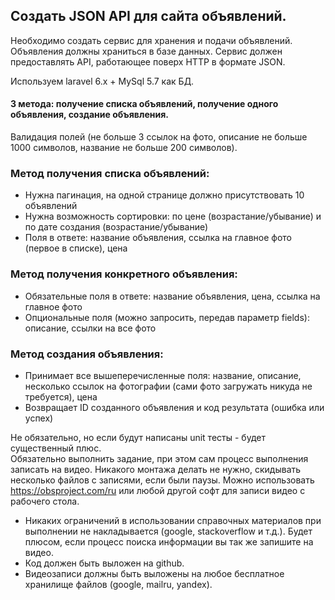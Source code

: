## Создать JSON API для сайта объявлений.

Необходимо создать сервис для хранения и подачи объявлений. Объявления должны храниться в базе данных. Сервис должен предоставлять API, работающее поверх HTTP в формате JSON.  

Используем laravel 6.x + MySql 5.7 как БД.  
#### 3 метода: получение списка объявлений, получение одного объявления, создание объявления.  
Валидация полей (не больше 3 ссылок на фото, описание не больше 1000 символов, название не больше 200 символов).  
### Метод получения списка объявлений:  
* Нужна пагинация, на одной странице должно присутствовать 10 объявлений
* Нужна возможность сортировки: по цене (возрастание/убывание) и по дате создания (возрастание/убывание)
* Поля в ответе: название объявления, ссылка на главное фото (первое в списке), цена  
### Метод получения конкретного объявления:  
* Обязательные поля в ответе: название объявления, цена, ссылка на главное фото
* Опциональные поля (можно запросить, передав параметр fields): описание, ссылки на все фото  
### Метод создания объявления:  
* Принимает все вышеперечисленные поля: название, описание, несколько ссылок на фотографии (сами фото загружать никуда не требуется), цена
* Возвращает ID созданного объявления и код результата (ошибка или успех) 

Не обязательно, но если будут написаны unit тесты - будет существенный плюс.  
Обязательно выполнить задание, при этом сам процесс выполнения записать на видео. Никакого монтажа делать не нужно, скидывать несколько файлов с записями, если были паузы. Можно использовать https://obsproject.com/ru или любой другой софт для записи видео с рабочего стола.
- Никаких ограничений в использовании справочных материалов при выполнении не накладывается (google, stackoverflow и т.д.). Будет плюсом, если процесс поиска информации вы так же запишите на видео.  
- Код должен быть выложен на github.  
- Видеозаписи должны быть выложены на любое бесплатное хранилище файлов (google, mailru, yandex).
